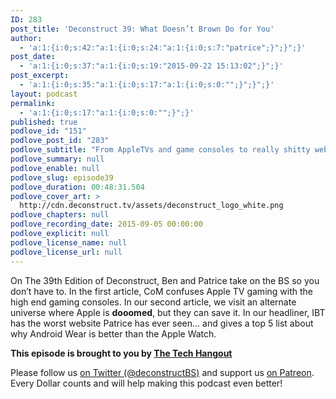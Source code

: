 ```yaml
---
ID: 283
post_title: 'Deconstruct 39: What Doesn’t Brown Do for You'
author:
  - 'a:1:{i:0;s:42:"a:1:{i:0;s:24:"a:1:{i:0;s:7:"patrice";}";}";}'
post_date:
  - 'a:1:{i:0;s:37:"a:1:{i:0;s:19:"2015-09-22 15:13:02";}";}'
post_excerpt:
  - 'a:1:{i:0;s:35:"a:1:{i:0;s:17:"a:1:{i:0;s:0:"";}";}";}'
layout: podcast
permalink:
  - 'a:1:{i:0;s:17:"a:1:{i:0;s:0:"";}";}'
published: true
podlove_id: "151"
podlove_post_id: "283"
podlove_subtitle: "From AppleTVs and game consoles to really shitty websites that (don't) tell you why Android Wear is better than the Apple Watch."
podlove_summary: null
podlove_enable: null
podlove_slug: episode39
podlove_duration: 00:48:31.504
podlove_cover_art: >
  http://cdn.deconstruct.tv/assets/deconstruct_logo_white.png
podlove_chapters: null
podlove_recording_date: 2015-09-05 00:00:00
podlove_explicit: null
podlove_license_name: null
podlove_license_url: null
---
```

<p>On The 39th Edition of Deconstruct, Ben and Patrice take on the BS so you don’t have to.  In the first article, CoM confuses Apple TV gaming with the high end gaming consoles.  In our second article, we visit an alternate universe where Apple is <strong>dooomed</strong>, but they can save it.  In our headliner, IBT has the worst website Patrice has ever seen… and gives a top 5 list about why Android Wear is better than the Apple Watch.</p>

<p><strong>This episode is brought to you by <a href="http://thetechhangout.com">The Tech Hangout</a></strong>
</p>
<p>Please follow us <a href="http://twitter.com/deconstructBS">on Twitter (@deconstructBS)</a> and support us <a href="http://patreon.com/deconstruct">on Patreon</a>. Every Dollar counts and will help making this podcast even better!
</p>